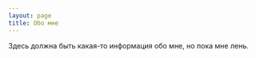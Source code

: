 ```yaml
---
layout: page
title: Обо мне
---
```


<p class="message">
  Здесь должна быть какая-то информация обо мне, но пока мне лень.
</p>

